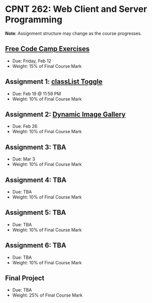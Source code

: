# CPNT 262: Web Client and Server Programming
**Note**: Assignment structure may change as the course progresses.

## [Free Code Camp Exercises](exercises)
- Due: Friday, Feb 12
- Weight: 15% of Final Course Mark

## Assignment 1: [classList Toggle](https://github.com/sait-wbdv/assessments/tree/master/cpnt262/assignment-1)
- Due: Feb 19 @ 11:59 PM
- Weight: 10% of Final Course Mark

## Assignment 2: [Dynamic Image Gallery](https://github.com/sait-wbdv/assessments/tree/master/cpnt262/assignment-2)
- Due: Feb 26
- Weight: 10% of Final Course Mark

## Assignment 3: TBA
- Due: Mar 3
- Weight: 10% of Final Course Mark

## Assignment 4: TBA
- Due: TBA
- Weight: 10% of Final Course Mark

## Assignment 5: TBA
- Due: TBA
- Weight: 10% of Final Course Mark

## Assignment 6: TBA
- Due: TBA
- Weight: 10% of Final Course Mark

## Final Project
- Due: TBA
- Weight: 25% of Final Course Mark
